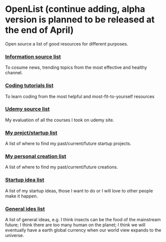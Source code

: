 # OpenList (continue adding, alpha version is planned to be released at the end of April)
Open source a list of good resources for different purposes.


### [Information source list](https://github.com/amazingandyyy/open-list/blob/master/information.md)

To cosume news, trending topics from the most effective and healthy channel.

### [Coding tutorials list](https://github.com/amazingandyyy/open-list/blob/master/coding-tutorials.md)

To learn coding from the most helpful and most-fit-to-yourself resources

### [Udemy source list](https://github.com/amazingandyyy/open-list/blob/master/udemy.md)

My evaluation of all the courses I took on udemy site.

### [My prejct/startup list](https://github.com/amazingandyyy/open-list/blob/master/my-startups.md)

A list of where to find my past/current/future startup projects.

### [My personal creation list](https://github.com/amazingandyyy/open-list/blob/master/my-creations.md)

A list of where to find my past/current/future creations.

### [Startup idea list](https://github.com/amazingandyyy/open-list/blob/master/startup-ideas.md)

A list of my startup ideas, those I want to do or I will love to other people make it happen.

### [General ides list](https://github.com/amazingandyyy/open-list/blob/master/general-ideas.md)

A list of general ideas, e.g. I think insects can be the food of the mainstream future; I think there are too many human on the planet; I think we will eventually have a earth global currency when our world view expands to the universe.
